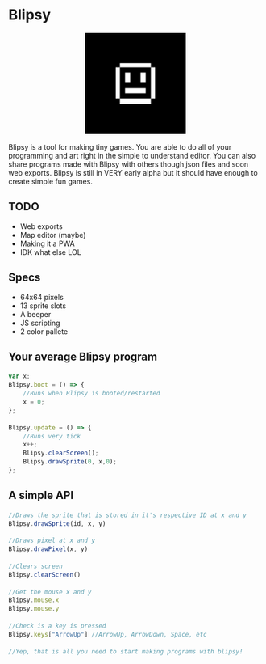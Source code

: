 #	Blipsy

<p align="center">
	<img src="maskable-icon.png" width="200"/>
</p>

Blipsy is a tool for making tiny games. You are able to do all of your programming and art right in the simple to understand editor. You can also share programs made with Blipsy with others though json files and soon web exports. Blipsy is still in VERY early alpha but it should have enough to create simple fun games.

##	TODO
*	Web exports
*	Map editor (maybe)
*	Making it a PWA
*	IDK what else LOL

##	Specs
*	64x64 pixels
*	13 sprite slots
*	A beeper
*	JS scripting
*	2 color pallete

##	Your average Blipsy program

```js
var x;
Blipsy.boot = () => {
	//Runs when Blipsy is booted/restarted
	x = 0;
};

Blipsy.update = () => {
	//Runs very tick
	x++;
    Blipsy.clearScreen();
	Blipsy.drawSprite(0, x,0);
};

```

##	A simple API

```js
//Draws the sprite that is stored in it's respective ID at x and y
Blipsy.drawSprite(id, x, y)

//Draws pixel at x and y
Blipsy.drawPixel(x, y)

//Clears screen
Blipsy.clearScreen()

//Get the mouse x and y
Blipsy.mouse.x
Blipsy.mouse.y

//Check is a key is pressed
Blipsy.keys["ArrowUp"] //ArrowUp, ArrowDown, Space, etc

//Yep, that is all you need to start making programs with blipsy!
```